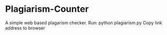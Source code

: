 # Plagiarism-Counter

A simple web based plagarism checker.
Run: python plagiarism.py
Copy link address to browser
